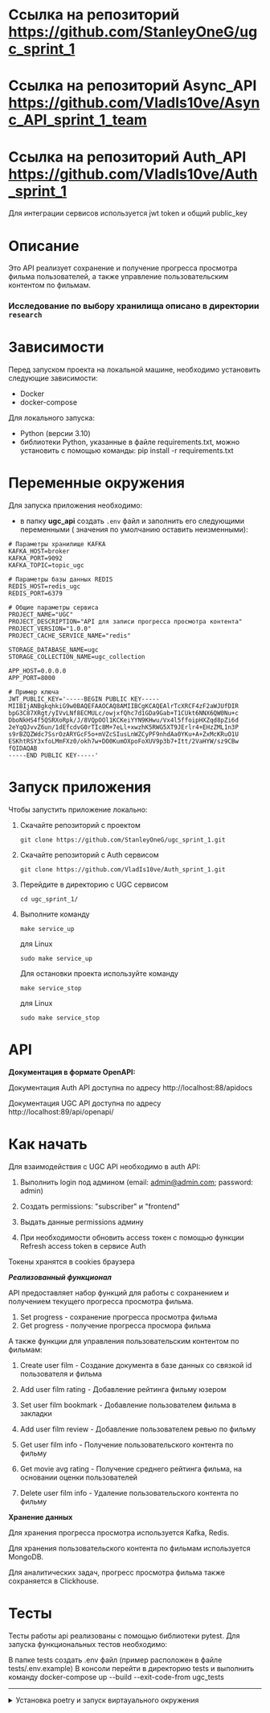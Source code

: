 #  **Ссылка на репозиторий** https://github.com/StanleyOneG/ugc_sprint_1


#  **Ссылка на репозиторий Async_API** https://github.com/VladIs10ve/Async_API_sprint_1_team

#  **Ссылка на репозиторий Auth_API** https://github.com/VladIs10ve/Auth_sprint_1

Для интеграции сервисов используется jwt token и общий public_key

#  **Описание**

Это API реализует сохранение и получение прогресса просмотра фильма пользователей, а также управление пользовательским контентом по фильмам.

### Исследование по выбору хранилища описано в директории `research`

#  **Зависимости**

Перед запуском проекта на локальной машине, необходимо установить следующие зависимости:

- Docker
- docker-compose

Для локального запуска:

- Python (версии 3.10)
- библиотеки Python, указанные в файле requirements.txt, можно установить с помощью команды:
  pip install -r requirements.txt

#  **Переменные окружения**

Для запуска приложения необходимо:
- в папку **ugc_api** создать `.env` файл и заполнить его следующими переменными (
значения по умолчанию оставить неизменными):

```
# Параметры хранилище KAFKA
KAFKA_HOST=broker
KAFKA_PORT=9092
KAFKA_TOPIC=topic_ugc

# Параметры базы данных REDIS
REDIS_HOST=redis_ugc
REDIS_PORT=6379

# Общие параметры сервиса
PROJECT_NAME="UGC"
PROJECT_DESCRIPTION="API для записи прогресса просмотра контента"
PROJECT_VERSION="1.0.0"
PROJECT_CACHE_SERVICE_NAME="redis"

STORAGE_DATABASE_NAME=ugc
STORAGE_COLLECTION_NAME=ugc_collection

APP_HOST=0.0.0.0
APP_PORT=8000

# Пример ключа
JWT_PUBLIC_KEY='-----BEGIN PUBLIC KEY-----
MIIBIjANBgkqhkiG9w0BAQEFAAOCAQ8AMIIBCgKCAQEAlrTcXRCF4zF2aWJUfDIR
bpG3C87XRgt/yIVvLNf8ECMULc/owjxfQhc7d1GDa9Gab+T1CUkt6NNX6QW0Nu+c
DboNkHS4f5QSRXoRpk/J/8VQpOOl1KCKeiYYN9KHwu/Vx4l5ffoipHXZqd8pZi6d
2eYqQJvvZ6un/1dEfcdvG0rTIc8M+7eLl+xwzhK5RWG5XT9JErlr4+EHzZML1n3P
s9rBZQZWdc7SsrOzARYGcF5o+mVZcSIusLnWZCyPF9nhdAa0YKu+A+ZxMcKRuO1U
ESKhtRSY3xfoLMmFXz0/okh7w+DO0KumOXpoFoXUV9p3b7+Itt/2VaHYW/sz9CBw
fQIDAQAB
-----END PUBLIC KEY-----'

```

#  **Запуск приложения**

Чтобы запустить приложение локально:

1. Скачайте репозиторий с проектом

    `git clone https://github.com/StanleyOneG/ugc_sprint_1.git`

2. Скачайте репозиторий с Auth сервисом

    `git clone https://github.com/VladIs10ve/Auth_sprint_1.git`

3. Перейдите в директорию с UGC сервисом

    `cd ugc_sprint_1/`

4. Выполните команду

    `make service_up`

    для Linux

    `sudo make service_up`


    Для остановки проекта используйте команду

    `make service_stop`

    для Linux

    `sudo make service_stop`


#  **API**

**Документация в формате OpenAPI:**

Документация Auth API доступна по адресу http://localhost:88/apidocs

Документация UGC API доступна по адресу http://localhost:89/api/openapi/

#  **Как начать**

Для взаимодействия с UGC API необходимо в auth API:

1. Выполнить login под админом (email: admin@admin.com; password: admin)

2. Создать permissions: "subscriber" и "frontend"

3. Выдать данные permissions админу

4. При необходимости обновить access токен с помощью функции Refresh access token в сервисе Auth

Токены хранятся в cookies браузера

***Реализованный функционал***

API предоставляет набор функций для работы с сохранением и получением текущего прогресса просмотра фильма.

1. Set progress - сохранение прогресса просмотра фильма
2. Get progress - получение прогресса просмора фильма

А также функции для управления пользовательским контентом по фильмам:

1. Сreate user film - Создание документа в базе данных со связкой id пользователя и фильма

2. Add user film rating - Добавление рейтинга фильму юзером

3. Set user film bookmark - Добавление пользователем фильма в закладки

4. Add user film review - Добавление пользователем ревью по фильму

5. Get user film info - Получение пользовательского контента по фильму

6. Get movie avg rating - Получение среднего рейтинга фильма, на основании оценки пользователей

7. Delete user film info - Удаление пользовательского контента по фильму

**Хранение данных**

Для хранения прогресса просмотра используется Kafka, Redis.

Для хранения пользовательского контента по фильмам используется MongoDB.

Для аналитических задач, прогресс просмотра фильма также сохраняется в Clickhouse.


#  **Тесты**

Тесты работы api реализованы с помощью библиотеки pytest. Для запуска функциональных тестов необходимо:

В папке tests создать .env файл (пример расположен в файле tests/.env.example)
В консоли перейти в директорию tests и выполнить команду docker-compose up --build --exit-code-from ugc_tests

----


<details>
<summary>Установка poetry и запуск виртауального окружения</summary>


Для Linux, macOS, Windows (WSL):
```bash
curl -sSL https://install.python-poetry.org | python3 -
```
Для Windows (Powershell):
```bash
(Invoke-WebRequest -Uri https://install.python-poetry.org -UseBasicParsing).Content | py -
```
В macOS и Windows сценарий установки предложит добавить папку с исполняемым файлом poetry в переменную PATH. Сделайте это, выполнив следующую команду:

macOS
```bash
export PATH=$PATH:$HOME/.local/bin
```
Windows
```bash
$Env:Path += ";C:\Users\jetbrains\AppData\Roaming\Python\Scripts"; setx PATH "$Env:Path"
```
Не забудьте поменять jetbrains на имя вашего пользователя. Настройка окружения poetry для pycharm [тут](https://www.jetbrains.com/help/pycharm/poetry.html)

Для проверки установки выполните следующую команду:
```bash
poetry --version
```
Установка автодополнений bash(опцонально)
```bash
poetry completions bash >> ~/.bash_completion
```

Изменить конфигурацию Poetry (опционально).

```shell
poetry config virtualenvs.in-project true
```
> **Note**:
> Позволяет создавать виртуальное окружение в папке проекта.

### Установка

1. Клонировать репозиторий.

    ```shell
    git clone https://github.com/StanleyOneG/ugc_sprint_1.git
    cd ugc_sprint_1
    ```

2. Создать и активировать виртуальное окружение.

    > **Warning**:
    > Необходимы для дальнейшей разработки приложения.

    ```shell
    poetry install
    poetry shell
    ```

3. Настроить pre-commit.

    ```shell
    pre-commit install --all
    ```
    > **Note**:
    > Перед каждым коммитом будет запущен линтер и форматтер,
    > который автоматически отформатирует код
    > согласно принятому в команде codestyle.

    > **Note**:
    > Если в процессе коммита линтер отформатирует код, коммит создан не будет,
    > а отформатированный файл отобразится в статусе *modified*.
    > В этом случае, необходимо добавить файл в *staged*
    > ```git add .```
    > и повторить коммит.

    > **Note**:
    > Если не видно какая ошибка мешает выполнить commit, то можно запустить хуки в ручную можно командой
    > ```bash
    > pre-commit run --all-files
    > ```

4. В дальнейшем для установки библиотек пользоваться командой:

    > ```bash
    > poetry add <libname>
    > ```

</details>
